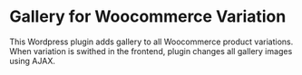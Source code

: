 # Gallery for Woocommerce Variation
This Wordpress plugin adds gallery to all Woocommerce product variations.
When variation is swithed in the frontend, plugin changes all gallery images using AJAX.
